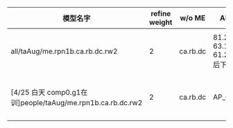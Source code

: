|模型名字| refine weight |w/o ME|AP_CYC |AP_PED|AP_CAR |AP_VAN| fps|训练命令|
|--- |---|----|----|----|----|----|----|----|
|all/taAug/me.rpn1b.ca.rb.dc.rw2| 2 |ca.rb.dc|81.29, 63.15, 61.23(refine后下降) |65.26, 58.73, 52.51(refine后下降)|88.96, 78.53, 77.01 |50.56, 37.89, 32.30|fps|# CUDA_VISIBLE_DEVICES=0 python ./second/pytorch/train.py train --config_path /home/ubuntu/codes/3d/dc.second/dc2.second.psa/second/configs/all.taAug/all.fhd.taAug.me.config --model_dir /home/ubuntu/codes/3d/dc.second/dc2.second.psa/models/all/taAug/me.rpn1b.ca.rb.dc.rw2 --resume=True --refine_weight 2|
|[4/25 白天 comp0.g1在训]people/taAug/me.rpn1b.ca.rb.dc.rw2| 2 |ca.rb.dc|AP_CYC |AP_PED|AP_CAR |AP_VAN| fps|CUDA_VISIBLE_DEVICES=1 python ./second/pytorch/train.py train --config_path /home/ubuntu/codes/3d/dc.second/dc2.second.psa/second/configs/taAug/people.fhd.taAug.me.config --model_dir /home/ubuntu/codes/3d/dc.second/dc2.second.psa/models/people/taAug/me.rpn1b.ca.rb.dc.rw2 --resume=True --refine_weight 2|


